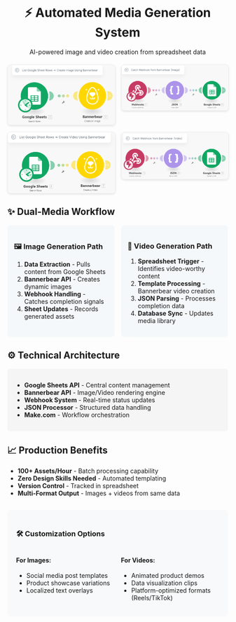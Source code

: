 <div align="center">
  <h1>⚡ Automated Media Generation System</h1>
  <p>AI-powered image and video creation from spreadsheet data</p>
  
  <div style="display: grid; grid-template-columns: repeat(2, 1fr); gap: 15px; margin: 20px 0;">
    <img src="List Google Sheet Rows -- Create Image Using Bannerbear.png" alt="Image Generation Flow" style="border: 1px solid #eee; border-radius: 8px; box-shadow: 0 2px 4px rgba(0,0,0,0.1);">
    <img src="Catch Webhook from Bannerbear (Image).png" alt="Image Webhook Handler" style="border: 1px solid #eee; border-radius: 8px; box-shadow: 0 2px 4px rgba(0,0,0,0.1);">
    <img src="List Google Sheet Rows -- Create Video Using Bannerbear.png" alt="Video Generation Flow" style="border: 1px solid #eee; border-radius: 8px; box-shadow: 0 2px 4px rgba(0,0,0,0.1);">
    <img src="Catch Webhook from Bannerbear (Video).png" alt="Video Webhook Handler" style="border: 1px solid #eee; border-radius: 8px; box-shadow: 0 2px 4px rgba(0,0,0,0.1);">
  </div>
</div>

<div style="max-width: 800px; margin: 0 auto;">
  <h2>✨ Dual-Media Workflow</h2>
  
  <div style="display: grid; grid-template-columns: repeat(2, 1fr); gap: 15px; margin-bottom: 20px;">
    <div style="background: #f5f8fa; padding: 15px; border-radius: 8px;">
      <h3>🖼️ Image Generation Path</h3>
      <ol>
        <li><strong>Data Extraction</strong> - Pulls content from Google Sheets</li>
        <li><strong>Bannerbear API</strong> - Creates dynamic images</li>
        <li><strong>Webhook Handling</strong> - Catches completion signals</li>
        <li><strong>Sheet Updates</strong> - Records generated assets</li>
      </ol>
    </div>
    <div style="background: #f5f8fa; padding: 15px; border-radius: 8px;">
      <h3>🎥 Video Generation Path</h3>
      <ol>
        <li><strong>Spreadsheet Trigger</strong> - Identifies video-worthy content</li>
        <li><strong>Template Processing</strong> - Bannerbear video creation</li>
        <li><strong>JSON Parsing</strong> - Processes completion data</li>
        <li><strong>Database Sync</strong> - Updates media library</li>
      </ol>
    </div>
  </div>

  <h2>⚙️ Technical Architecture</h2>
  <div style="background-color: #f5f5f5; padding: 15px; border-radius: 6px;">
    <ul>
      <li><strong>Google Sheets API</strong> - Central content management</li>
      <li><strong>Bannerbear API</strong> - Image/Video rendering engine</li>
      <li><strong>Webhook System</strong> - Real-time status updates</li>
      <li><strong>JSON Processor</strong> - Structured data handling</li>
      <li><strong>Make.com</strong> - Workflow orchestration</li>
    </ul>
  </div>

  <h2>📈 Production Benefits</h2>
  <ul>
    <li><strong>100+ Assets/Hour</strong> - Batch processing capability</li>
    <li><strong>Zero Design Skills Needed</strong> - Automated templating</li>
    <li><strong>Version Control</strong> - Tracked in spreadsheet</li>
    <li><strong>Multi-Format Output</strong> - Images + videos from same data</li>
  </ul>

  <div style="background-color: #f8f9fa; padding: 20px; border-radius: 8px; margin-top: 30px;">
    <h3>🛠️ Customization Options</h3>
    <div style="display: grid; grid-template-columns: repeat(2, 1fr); gap: 15px;">
      <div>
        <h4>For Images:</h4>
        <ul>
          <li>Social media post templates</li>
          <li>Product showcase variations</li>
          <li>Localized text overlays</li>
        </ul>
      </div>
      <div>
        <h4>For Videos:</h4>
        <ul>
          <li>Animated product demos</li>
          <li>Data visualization clips</li>
          <li>Platform-optimized formats (Reels/TikTok)</li>
        </ul>
      </div>
    </div>
  </div>
</div>
